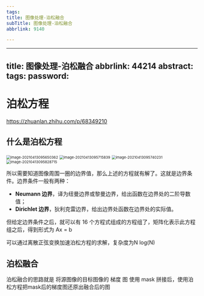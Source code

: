 ```yaml
---
tags:
title: 图像处理-泊松融合
subTitle: 图像处理-泊松融合
abbrlink: 9140

---
```

---
title: 图像处理-泊松融合
abbrlink: 44214
abstract:
tags:
password:
---


<!--more-->

# 泊松方程

https://zhuanlan.zhihu.com/p/68349210

## 什么是泊松方程

<img src="https://cdn.jsdelivr.net/gh/changruowang/cloudimg/img/20210413095650.png" alt="image-20210413095650362" style="zoom:67%;" />

<img src="https://cdn.jsdelivr.net/gh/changruowang/cloudimg/img/20210413095715.png" alt="image-20210413095715839" style="zoom:67%;" />

<img src="https://cdn.jsdelivr.net/gh/changruowang/cloudimg/img/20210413095740.png" alt="image-20210413095740231" style="zoom: 67%;" />

<img src="https://cdn.jsdelivr.net/gh/changruowang/cloudimg/img/20210413095828.png" alt="image-20210413095828715" style="zoom:67%;" />

所以需要知道图像周围一圈的边界值，那么上述的方程就有解了。这就是边界条件。边界条件一般有两种：

- **Neumann 边界**，译为纽曼边界或黎曼边界，给出函数在边界处的二阶导数值；
- **Dirichlet 边界**，狄利克雷边界，给出边界处函数在边界处的实际值。

但给定边界条件之后，就可以有 16 个方程式组成的方程组了，矩阵化表示此方程组之后，得到形式为  Ax = b 

可以通过离散正弦变换加速泊松方程的求解，复杂度为N log(N)

## 泊松融合

泊松融合的思路就是 将源图像的目标图像的 梯度 图 使用  mask  拼接后，使用泊松方程把mask后的梯度图还原出融合后的图







